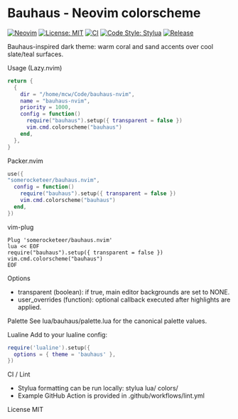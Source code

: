 # Bauhaus - Neovim colorscheme

[![Neovim](https://img.shields.io/badge/Neovim-%3E%3D0.9-57A143?logo=neovim)](https://neovim.io) [![License: MIT](https://img.shields.io/badge/License-MIT-blue.svg)](LICENSE) [![CI](https://github.com/somerocketeer/bauhaus.nvim/actions/workflows/lint.yml/badge.svg)](https://github.com/somerocketeer/bauhaus.nvim/actions/workflows/lint.yml) [![Code Style: Stylua](https://img.shields.io/badge/Code%20Style-Stylua-2c3e50.svg)](https://github.com/JohnnyMorganz/StyLua) [![Release](https://img.shields.io/github/v/release/somerocketeer/bauhaus.nvim)](https://github.com/somerocketeer/bauhaus.nvim/releases)

Bauhaus-inspired dark theme: warm coral and sand accents over cool slate/teal surfaces.

Usage (Lazy.nvim)
```lua
return {
  {
    dir = "/home/mcw/Code/bauhaus-nvim",
    name = "bauhaus-nvim",
    priority = 1000,
    config = function()
      require("bauhaus").setup({ transparent = false })
      vim.cmd.colorscheme("bauhaus")
    end,
  },
}
```

Packer.nvim
```lua
use({
"somerocketeer/bauhaus.nvim",
  config = function()
    require("bauhaus").setup({ transparent = false })
    vim.cmd.colorscheme("bauhaus")
  end,
})
```

vim-plug
```vim
Plug 'somerocketeer/bauhaus.nvim'
lua << EOF
require("bauhaus").setup({ transparent = false })
vim.cmd.colorscheme("bauhaus")
EOF
```

Options
- transparent (boolean): if true, main editor backgrounds are set to NONE.
- user_overrides (function): optional callback executed after highlights are applied.

Palette
See lua/bauhaus/palette.lua for the canonical palette values.

Lualine
Add to your lualine config:

```lua
require('lualine').setup({
  options = { theme = 'bauhaus' },
})
```

CI / Lint
- Stylua formatting can be run locally:
  stylua lua/ colors/
- Example GitHub Action is provided in .github/workflows/lint.yml

License
MIT
